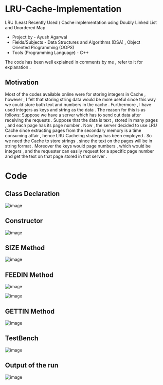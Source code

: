 # LRU-Cache-Implementation
LRU (Least Recently Used ) Cache implementation using Doubly Linked List and Unordered Map 

* Project by - Ayush Agarwal 
* Fields/Subjects - Data Structures and Algorithms (DSA) , Object Oriented Programming (OOPS) 
* Tools (Programming Language) - C++ 

The code has been well explained in comments by me , refer to it for explanation . 

## Motivation 
Most of the codes available online were for storing integers in Cache , however , I felt that storing string data would be more useful since this way we could store both text and numbers in the cache . Furthermore , I have used integers as keys and string as the data . The reason for this is as follows: Suppose we have a server which has to send out data after receiving the requests . Suppose that the data is text , stored in many pages , and each page has its page number . Now , the server decided to use LRU Cache since extracting pages from the secondary memory is a time consuming affair , hence LRU Cacheing strategy has been employed . So we need the Cache to store strings , since the text on the pages will be in string format . Moreover the keys would page numbers , which would be integers , and the requester can easily request for a specific page number and get the text on that page stored in that server . 

# Code 

## Class Declaration 
![image](https://user-images.githubusercontent.com/86561124/172538502-211579aa-fe95-4856-9115-e00228066008.png)

## Constructor 
![image](https://user-images.githubusercontent.com/86561124/172538536-bbe251ec-8644-4ac8-a832-cb9e71422231.png)

## SIZE Method 
![image](https://user-images.githubusercontent.com/86561124/172538549-96f3d9fd-17ef-410f-92e7-a56d6fec1e55.png)

## FEEDIN Method 
![image](https://user-images.githubusercontent.com/86561124/172538565-104a36aa-e513-48da-8863-713e37c9087c.png)

![image](https://user-images.githubusercontent.com/86561124/172538574-03461f2a-ebdb-45d3-9ed2-b7f2d2b62a14.png)

## GETTIN Method 
![image](https://user-images.githubusercontent.com/86561124/172538611-e6e2969e-cf87-43f1-afbd-e231377449ac.png)

## TestBench 
![image](https://user-images.githubusercontent.com/86561124/172538631-b414bbe2-c3df-496e-a41b-c24a4f65a92c.png)

## Output of the run 
![image](https://user-images.githubusercontent.com/86561124/172538710-96ed317e-b17d-4459-8220-38cc36e2c9ba.png)
